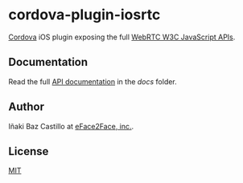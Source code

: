 # cordova-plugin-iosrtc

[Cordova](http://cordova.apache.org/) iOS plugin exposing the full [WebRTC W3C JavaScript APIs](http://www.w3.org/TR/webrtc/).


## Documentation

Read the full [API documentation](docs/index.md) in the *docs* folder.


## Author

Iñaki Baz Castillo at [eFace2Face, inc.](http://eface2face.com).


## License

[MIT](./LICENSE)
